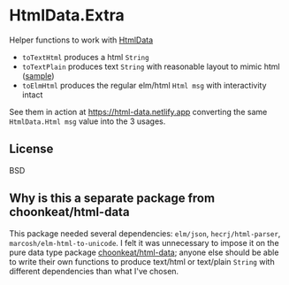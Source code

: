 # HtmlData.Extra

Helper functions to work with [HtmlData](https://package.elm-lang.org/packages/choonkeat/html-data/latest)

- `toTextHtml` produces a html `String`
- `toTextPlain` produces text `String` with reasonable layout to mimic html ([sample](https://package.elm-lang.org/packages/choonkeat/html-data-extra/latest/HtmlData-Extra#toTextPlain))
- `toElmHtml` produces the regular elm/html `Html msg` with interactivity intact

See them in action at https://html-data.netlify.app converting the same `HtmlData.Html msg` value into the 3 usages.

## License

BSD

## Why is this a separate package from choonkeat/html-data

This package needed several dependencies: `elm/json`, `hecrj/html-parser`, `marcosh/elm-html-to-unicode`. I felt it was unnecessary to impose it on the pure data type package [choonkeat/html-data](https://package.elm-lang.org/packages/choonkeat/html-data); anyone else should be able to write their own functions to produce text/html or text/plain `String` with different dependencies than what I've chosen.

